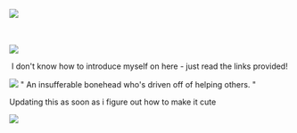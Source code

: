 ![](https://64.media.tumblr.com/8ef0413ca47c25870ba846b0df42d9cb/757c8836d3ea8b2b-ec/s1280x1920/b70405f9f6b7709ab3e4fd08fa3819199abfa90f.pnj)‎‎‎‎‎‎‎‎‎‎‎‎‎‎‎‎‎‎‎‎

‎‎
‎‎

![](https://komarev.com/ghpvc/?username=your-github-techniqueless&label=curses+killed&style=plastic&color=731527)

‎‎
‎I don't know how to introduce myself on here - just read the links provided!
‎‎

![](https://64.media.tumblr.com/ce59aa3a885100b2c473551b121d2d0e/c94e1ef95b5d17c2-7e/s1280x1920/b230af2aadd2ab8041dd6e43c272f2ad5767c384.pnj)
‎‎
‎‎‎" An insufferable bonehead who's driven off of helping others. "

Updating this as soon as i figure out how to make it cute

![](https://64.media.tumblr.com/969a8eaefc9eb66ad3c01cc70421e0ae/757c8836d3ea8b2b-e0/s1280x1920/9831ab51f98eba0958dbebebb266ea4b34ad27c4.pnj)
